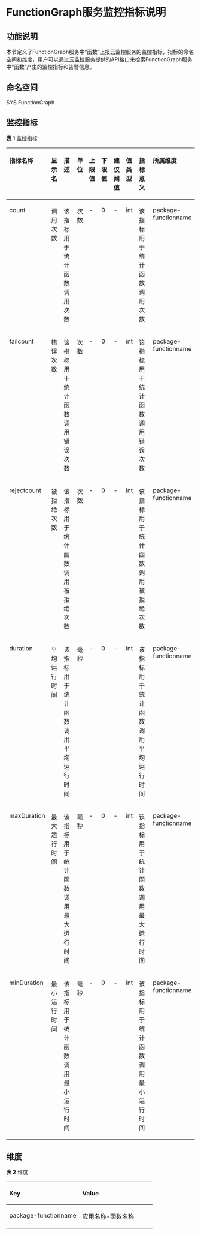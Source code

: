 # FunctionGraph服务监控指标说明<a name="functiongraph_06_1340"></a>

## 功能说明<a name="section37797504358"></a>

本节定义了FunctionGraph服务中“函数”上报云监控服务的监控指标，指标的命名空间和维度，用户可以通过云监控服务提供的API接口来检索FunctionGraph服务中“函数”产生的监控指标和告警信息。

## 命名空间<a name="section08080510301"></a>

SYS.FunctionGraph

## 监控指标<a name="section10550132020361"></a>

**表 1**  监控指标

<a name="table3687212203710"></a>
<table><thead align="left"><tr id="row1268871212379"><th class="cellrowborder" valign="top" width="9.090909090909092%" id="mcps1.2.11.1.1"><p id="p3607154316377"><a name="p3607154316377"></a><a name="p3607154316377"></a><strong id="b48959453436"><a name="b48959453436"></a><a name="b48959453436"></a>指标名称</strong></p>
</th>
<th class="cellrowborder" valign="top" width="9.090909090909092%" id="mcps1.2.11.1.2"><p id="p206084433375"><a name="p206084433375"></a><a name="p206084433375"></a><strong id="b14897144554319"><a name="b14897144554319"></a><a name="b14897144554319"></a>显示名</strong></p>
</th>
<th class="cellrowborder" valign="top" width="12.858585858585858%" id="mcps1.2.11.1.3"><p id="p8608194311378"><a name="p8608194311378"></a><a name="p8608194311378"></a><strong id="b1989744584315"><a name="b1989744584315"></a><a name="b1989744584315"></a>描述</strong></p>
</th>
<th class="cellrowborder" valign="top" width="5.323232323232323%" id="mcps1.2.11.1.4"><p id="p1760818431373"><a name="p1760818431373"></a><a name="p1760818431373"></a><strong id="b6898144574315"><a name="b6898144574315"></a><a name="b6898144574315"></a>单位</strong></p>
</th>
<th class="cellrowborder" valign="top" width="8.080808080808081%" id="mcps1.2.11.1.5"><p id="p2608204316374"><a name="p2608204316374"></a><a name="p2608204316374"></a><strong id="b10900134554314"><a name="b10900134554314"></a><a name="b10900134554314"></a>上限值</strong></p>
</th>
<th class="cellrowborder" valign="top" width="8.080808080808081%" id="mcps1.2.11.1.6"><p id="p106088430373"><a name="p106088430373"></a><a name="p106088430373"></a><strong id="b7901134516431"><a name="b7901134516431"></a><a name="b7901134516431"></a>下限值</strong></p>
</th>
<th class="cellrowborder" valign="top" width="8.080808080808081%" id="mcps1.2.11.1.7"><p id="p116081443193712"><a name="p116081443193712"></a><a name="p116081443193712"></a><strong id="b390354574319"><a name="b390354574319"></a><a name="b390354574319"></a>建议阈值</strong></p>
</th>
<th class="cellrowborder" valign="top" width="7.070707070707072%" id="mcps1.2.11.1.8"><p id="p760854310378"><a name="p760854310378"></a><a name="p760854310378"></a><strong id="b15904134584310"><a name="b15904134584310"></a><a name="b15904134584310"></a>值类型</strong></p>
</th>
<th class="cellrowborder" valign="top" width="16.161616161616163%" id="mcps1.2.11.1.9"><p id="p96081943173720"><a name="p96081943173720"></a><a name="p96081943173720"></a><strong id="b15906154544318"><a name="b15906154544318"></a><a name="b15906154544318"></a>指标意义</strong></p>
</th>
<th class="cellrowborder" valign="top" width="16.161616161616163%" id="mcps1.2.11.1.10"><p id="p15608543133711"><a name="p15608543133711"></a><a name="p15608543133711"></a><strong id="b149060456438"><a name="b149060456438"></a><a name="b149060456438"></a>所属维度</strong></p>
</th>
</tr>
</thead>
<tbody><tr id="row068911283714"><td class="cellrowborder" valign="top" width="9.090909090909092%" headers="mcps1.2.11.1.1 "><p id="p1608104314376"><a name="p1608104314376"></a><a name="p1608104314376"></a>count</p>
</td>
<td class="cellrowborder" valign="top" width="9.090909090909092%" headers="mcps1.2.11.1.2 "><p id="p1608243123717"><a name="p1608243123717"></a><a name="p1608243123717"></a>调用次数</p>
</td>
<td class="cellrowborder" valign="top" width="12.858585858585858%" headers="mcps1.2.11.1.3 "><p id="p960874317373"><a name="p960874317373"></a><a name="p960874317373"></a>该指标用于统计函数调用次数</p>
</td>
<td class="cellrowborder" valign="top" width="5.323232323232323%" headers="mcps1.2.11.1.4 "><p id="p1860844313378"><a name="p1860844313378"></a><a name="p1860844313378"></a>次数</p>
</td>
<td class="cellrowborder" valign="top" width="8.080808080808081%" headers="mcps1.2.11.1.5 "><p id="p146081243173719"><a name="p146081243173719"></a><a name="p146081243173719"></a>-</p>
</td>
<td class="cellrowborder" valign="top" width="8.080808080808081%" headers="mcps1.2.11.1.6 "><p id="p960916437379"><a name="p960916437379"></a><a name="p960916437379"></a>0</p>
</td>
<td class="cellrowborder" valign="top" width="8.080808080808081%" headers="mcps1.2.11.1.7 "><p id="p9609154311376"><a name="p9609154311376"></a><a name="p9609154311376"></a>-</p>
</td>
<td class="cellrowborder" valign="top" width="7.070707070707072%" headers="mcps1.2.11.1.8 "><p id="p160916436373"><a name="p160916436373"></a><a name="p160916436373"></a>int</p>
</td>
<td class="cellrowborder" valign="top" width="16.161616161616163%" headers="mcps1.2.11.1.9 "><p id="p660974323719"><a name="p660974323719"></a><a name="p660974323719"></a>该指标用于统计函数调用次数</p>
</td>
<td class="cellrowborder" valign="top" width="16.161616161616163%" headers="mcps1.2.11.1.10 "><p id="p160914313371"><a name="p160914313371"></a><a name="p160914313371"></a>package-functionname</p>
</td>
</tr>
<tr id="row1669051219377"><td class="cellrowborder" valign="top" width="9.090909090909092%" headers="mcps1.2.11.1.1 "><p id="p18609643153718"><a name="p18609643153718"></a><a name="p18609643153718"></a>failcount</p>
</td>
<td class="cellrowborder" valign="top" width="9.090909090909092%" headers="mcps1.2.11.1.2 "><p id="p660915438373"><a name="p660915438373"></a><a name="p660915438373"></a>错误次数</p>
</td>
<td class="cellrowborder" valign="top" width="12.858585858585858%" headers="mcps1.2.11.1.3 "><p id="p146091843193714"><a name="p146091843193714"></a><a name="p146091843193714"></a>该指标用于统计函数调用错误次数</p>
</td>
<td class="cellrowborder" valign="top" width="5.323232323232323%" headers="mcps1.2.11.1.4 "><p id="p76091343143719"><a name="p76091343143719"></a><a name="p76091343143719"></a>次数</p>
</td>
<td class="cellrowborder" valign="top" width="8.080808080808081%" headers="mcps1.2.11.1.5 "><p id="p86731741104012"><a name="p86731741104012"></a><a name="p86731741104012"></a>-</p>
</td>
<td class="cellrowborder" valign="top" width="8.080808080808081%" headers="mcps1.2.11.1.6 "><p id="p10674641194016"><a name="p10674641194016"></a><a name="p10674641194016"></a>0</p>
</td>
<td class="cellrowborder" valign="top" width="8.080808080808081%" headers="mcps1.2.11.1.7 "><p id="p367510411400"><a name="p367510411400"></a><a name="p367510411400"></a>-</p>
</td>
<td class="cellrowborder" valign="top" width="7.070707070707072%" headers="mcps1.2.11.1.8 "><p id="p861064353711"><a name="p861064353711"></a><a name="p861064353711"></a>int</p>
</td>
<td class="cellrowborder" valign="top" width="16.161616161616163%" headers="mcps1.2.11.1.9 "><p id="p10610543193720"><a name="p10610543193720"></a><a name="p10610543193720"></a>该指标用于统计函数调用错误次数</p>
</td>
<td class="cellrowborder" valign="top" width="16.161616161616163%" headers="mcps1.2.11.1.10 "><p id="p261004318379"><a name="p261004318379"></a><a name="p261004318379"></a>package-functionname</p>
</td>
</tr>
<tr id="row169014128378"><td class="cellrowborder" valign="top" width="9.090909090909092%" headers="mcps1.2.11.1.1 "><p id="p961074363716"><a name="p961074363716"></a><a name="p961074363716"></a>rejectcount</p>
</td>
<td class="cellrowborder" valign="top" width="9.090909090909092%" headers="mcps1.2.11.1.2 "><p id="p116101743183716"><a name="p116101743183716"></a><a name="p116101743183716"></a>被拒绝次数</p>
</td>
<td class="cellrowborder" valign="top" width="12.858585858585858%" headers="mcps1.2.11.1.3 "><p id="p126101943183716"><a name="p126101943183716"></a><a name="p126101943183716"></a>该指标用于统计函数调用被拒绝次数</p>
</td>
<td class="cellrowborder" valign="top" width="5.323232323232323%" headers="mcps1.2.11.1.4 "><p id="p761084312374"><a name="p761084312374"></a><a name="p761084312374"></a>次数</p>
</td>
<td class="cellrowborder" valign="top" width="8.080808080808081%" headers="mcps1.2.11.1.5 "><p id="p19560184419404"><a name="p19560184419404"></a><a name="p19560184419404"></a>-</p>
</td>
<td class="cellrowborder" valign="top" width="8.080808080808081%" headers="mcps1.2.11.1.6 "><p id="p145621449401"><a name="p145621449401"></a><a name="p145621449401"></a>0</p>
</td>
<td class="cellrowborder" valign="top" width="8.080808080808081%" headers="mcps1.2.11.1.7 "><p id="p11563194412405"><a name="p11563194412405"></a><a name="p11563194412405"></a>-</p>
</td>
<td class="cellrowborder" valign="top" width="7.070707070707072%" headers="mcps1.2.11.1.8 "><p id="p7610943183717"><a name="p7610943183717"></a><a name="p7610943183717"></a>int</p>
</td>
<td class="cellrowborder" valign="top" width="16.161616161616163%" headers="mcps1.2.11.1.9 "><p id="p12610154315374"><a name="p12610154315374"></a><a name="p12610154315374"></a>该指标用于统计函数调用被拒绝次数</p>
</td>
<td class="cellrowborder" valign="top" width="16.161616161616163%" headers="mcps1.2.11.1.10 "><p id="p161044363718"><a name="p161044363718"></a><a name="p161044363718"></a>package-functionname</p>
</td>
</tr>
<tr id="row18690912173710"><td class="cellrowborder" valign="top" width="9.090909090909092%" headers="mcps1.2.11.1.1 "><p id="p1661064393711"><a name="p1661064393711"></a><a name="p1661064393711"></a>duration</p>
</td>
<td class="cellrowborder" valign="top" width="9.090909090909092%" headers="mcps1.2.11.1.2 "><p id="p1610143113718"><a name="p1610143113718"></a><a name="p1610143113718"></a>平均运行时间</p>
</td>
<td class="cellrowborder" valign="top" width="12.858585858585858%" headers="mcps1.2.11.1.3 "><p id="p18610144343719"><a name="p18610144343719"></a><a name="p18610144343719"></a>该指标用于统计函数调用平均运行时间</p>
</td>
<td class="cellrowborder" valign="top" width="5.323232323232323%" headers="mcps1.2.11.1.4 "><p id="p5610124320372"><a name="p5610124320372"></a><a name="p5610124320372"></a>毫秒</p>
</td>
<td class="cellrowborder" valign="top" width="8.080808080808081%" headers="mcps1.2.11.1.5 "><p id="p816474634018"><a name="p816474634018"></a><a name="p816474634018"></a>-</p>
</td>
<td class="cellrowborder" valign="top" width="8.080808080808081%" headers="mcps1.2.11.1.6 "><p id="p181642465409"><a name="p181642465409"></a><a name="p181642465409"></a>0</p>
</td>
<td class="cellrowborder" valign="top" width="8.080808080808081%" headers="mcps1.2.11.1.7 "><p id="p616614664018"><a name="p616614664018"></a><a name="p616614664018"></a>-</p>
</td>
<td class="cellrowborder" valign="top" width="7.070707070707072%" headers="mcps1.2.11.1.8 "><p id="p20611343133710"><a name="p20611343133710"></a><a name="p20611343133710"></a>int</p>
</td>
<td class="cellrowborder" valign="top" width="16.161616161616163%" headers="mcps1.2.11.1.9 "><p id="p1461114433378"><a name="p1461114433378"></a><a name="p1461114433378"></a>该指标用于统计函数调用平均运行时间</p>
</td>
<td class="cellrowborder" valign="top" width="16.161616161616163%" headers="mcps1.2.11.1.10 "><p id="p1361124313719"><a name="p1361124313719"></a><a name="p1361124313719"></a>package-functionname</p>
</td>
</tr>
<tr id="row16691812133719"><td class="cellrowborder" valign="top" width="9.090909090909092%" headers="mcps1.2.11.1.1 "><p id="p196111143153711"><a name="p196111143153711"></a><a name="p196111143153711"></a>maxDuration</p>
</td>
<td class="cellrowborder" valign="top" width="9.090909090909092%" headers="mcps1.2.11.1.2 "><p id="p1461118437379"><a name="p1461118437379"></a><a name="p1461118437379"></a>最大运行时间</p>
</td>
<td class="cellrowborder" valign="top" width="12.858585858585858%" headers="mcps1.2.11.1.3 "><p id="p7611114333711"><a name="p7611114333711"></a><a name="p7611114333711"></a>该指标用于统计函数调用最大运行时间</p>
</td>
<td class="cellrowborder" valign="top" width="5.323232323232323%" headers="mcps1.2.11.1.4 "><p id="p5611184315375"><a name="p5611184315375"></a><a name="p5611184315375"></a>毫秒</p>
</td>
<td class="cellrowborder" valign="top" width="8.080808080808081%" headers="mcps1.2.11.1.5 "><p id="p157418473408"><a name="p157418473408"></a><a name="p157418473408"></a>-</p>
</td>
<td class="cellrowborder" valign="top" width="8.080808080808081%" headers="mcps1.2.11.1.6 "><p id="p15575134754012"><a name="p15575134754012"></a><a name="p15575134754012"></a>0</p>
</td>
<td class="cellrowborder" valign="top" width="8.080808080808081%" headers="mcps1.2.11.1.7 "><p id="p15576134744014"><a name="p15576134744014"></a><a name="p15576134744014"></a>-</p>
</td>
<td class="cellrowborder" valign="top" width="7.070707070707072%" headers="mcps1.2.11.1.8 "><p id="p1361114318375"><a name="p1361114318375"></a><a name="p1361114318375"></a>int</p>
</td>
<td class="cellrowborder" valign="top" width="16.161616161616163%" headers="mcps1.2.11.1.9 "><p id="p146111143173712"><a name="p146111143173712"></a><a name="p146111143173712"></a>该指标用于统计函数调用最大运行时间</p>
</td>
<td class="cellrowborder" valign="top" width="16.161616161616163%" headers="mcps1.2.11.1.10 "><p id="p561174323714"><a name="p561174323714"></a><a name="p561174323714"></a>package-functionname</p>
</td>
</tr>
<tr id="row206911912193714"><td class="cellrowborder" valign="top" width="9.090909090909092%" headers="mcps1.2.11.1.1 "><p id="p2611243193712"><a name="p2611243193712"></a><a name="p2611243193712"></a>minDuration</p>
</td>
<td class="cellrowborder" valign="top" width="9.090909090909092%" headers="mcps1.2.11.1.2 "><p id="p1761164313714"><a name="p1761164313714"></a><a name="p1761164313714"></a>最小运行时间</p>
</td>
<td class="cellrowborder" valign="top" width="12.858585858585858%" headers="mcps1.2.11.1.3 "><p id="p17611243113714"><a name="p17611243113714"></a><a name="p17611243113714"></a>该指标用于统计函数调用最小运行时间</p>
</td>
<td class="cellrowborder" valign="top" width="5.323232323232323%" headers="mcps1.2.11.1.4 "><p id="p12611643153719"><a name="p12611643153719"></a><a name="p12611643153719"></a>毫秒</p>
</td>
<td class="cellrowborder" valign="top" width="8.080808080808081%" headers="mcps1.2.11.1.5 "><p id="p19879048124015"><a name="p19879048124015"></a><a name="p19879048124015"></a>-</p>
</td>
<td class="cellrowborder" valign="top" width="8.080808080808081%" headers="mcps1.2.11.1.6 "><p id="p088024864010"><a name="p088024864010"></a><a name="p088024864010"></a>0</p>
</td>
<td class="cellrowborder" valign="top" width="8.080808080808081%" headers="mcps1.2.11.1.7 "><p id="p188814487404"><a name="p188814487404"></a><a name="p188814487404"></a>-</p>
</td>
<td class="cellrowborder" valign="top" width="7.070707070707072%" headers="mcps1.2.11.1.8 "><p id="p86121043163717"><a name="p86121043163717"></a><a name="p86121043163717"></a>int</p>
</td>
<td class="cellrowborder" valign="top" width="16.161616161616163%" headers="mcps1.2.11.1.9 "><p id="p1361234312372"><a name="p1361234312372"></a><a name="p1361234312372"></a>该指标用于统计函数调用最小运行时间</p>
</td>
<td class="cellrowborder" valign="top" width="16.161616161616163%" headers="mcps1.2.11.1.10 "><p id="p19612124383720"><a name="p19612124383720"></a><a name="p19612124383720"></a>package-functionname</p>
</td>
</tr>
</tbody>
</table>

## 维度<a name="section18855813194218"></a>

**表 2**  维度

<a name="table101881229134219"></a>
<table><thead align="left"><tr id="row151881029184210"><th class="cellrowborder" valign="top" width="50%" id="mcps1.2.3.1.1"><p id="p7189122904219"><a name="p7189122904219"></a><a name="p7189122904219"></a><strong id="b15375253114312"><a name="b15375253114312"></a><a name="b15375253114312"></a>Key</strong></p>
</th>
<th class="cellrowborder" valign="top" width="50%" id="mcps1.2.3.1.2"><p id="p9189729184215"><a name="p9189729184215"></a><a name="p9189729184215"></a><strong id="b113767535438"><a name="b113767535438"></a><a name="b113767535438"></a>Value</strong></p>
</th>
</tr>
</thead>
<tbody><tr id="row12189329134220"><td class="cellrowborder" valign="top" width="50%" headers="mcps1.2.3.1.1 "><p id="p11786175818487"><a name="p11786175818487"></a><a name="p11786175818487"></a>package-functionname</p>
</td>
<td class="cellrowborder" valign="top" width="50%" headers="mcps1.2.3.1.2 "><p id="p1718918298421"><a name="p1718918298421"></a><a name="p1718918298421"></a>应用名称-函数名称</p>
</td>
</tr>
</tbody>
</table>

